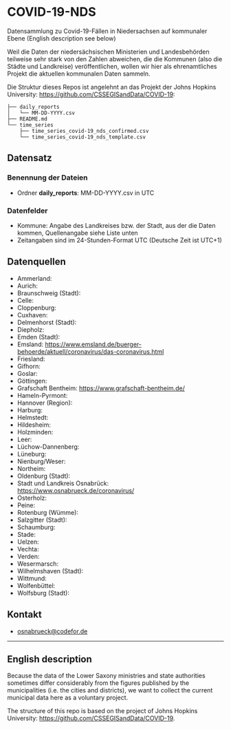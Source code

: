 # COVID-19-NDS
Datensammlung zu Covid-19-Fällen in Niedersachsen auf kommunaler Ebene (English description see below)

Weil die Daten der niedersächsischen Ministerien und Landesbehörden teilweise sehr stark von den Zahlen abweichen, die die Kommunen (also die Städte und Landkreise) veröffentlichen, wollen wir hier als ehrenamtliches Projekt die aktuellen kommunalen Daten sammeln.

Die Struktur dieses Repos ist angelehnt an das Projekt der Johns Hopkins University: https://github.com/CSSEGISandData/COVID-19:

```
├── daily_reports
│   └── MM-DD-YYYY.csv
├── README.md
└── time_series
    ├── time_series_covid-19_nds_confirmed.csv
    └── time_series_covid-19_nds_template.csv
```

## Datensatz

### Benennung der Dateien
* Ordner **daily_reports**: MM-DD-YYYY.csv in UTC

### Datenfelder

* Kommune: Angabe des Landkreises bzw. der Stadt, aus der die Daten kommen, Quellenangabe siehe Liste unten
* Zeitangaben sind im 24-Stunden-Format UTC (Deutsche Zeit ist UTC+1)

## Datenquellen
* Ammerland:
* Aurich:
* Braunschweig (Stadt):
* Celle:
* Cloppenburg:
* Cuxhaven:
* Delmenhorst (Stadt):
* Diepholz:
* Emden (Stadt):
* Emsland: https://www.emsland.de/buerger-behoerde/aktuell/coronavirus/das-coronavirus.html
* Friesland:
* Gifhorn:
* Goslar:
* Göttingen:
* Grafschaft Bentheim: https://www.grafschaft-bentheim.de/
* Hameln-Pyrmont: 
* Hannover (Region):
* Harburg:
* Helmstedt:
* Hildesheim:
* Holzminden:
* Leer:
* Lüchow-Dannenberg:
* Lüneburg: 
* Nienburg/Weser:
* Northeim:
* Oldenburg (Stadt):
* Stadt und Landkreis Osnabrück: https://www.osnabrueck.de/coronavirus/
* Osterholz:
* Peine:
* Rotenburg (Wümme):
* Salzgitter (Stadt):
* Schaumburg:
* Stade:
* Uelzen:
* Vechta:
* Verden:
* Wesermarsch:
* Wilhelmshaven (Stadt):
* Wittmund: 
* Wolfenbüttel:
* Wolfsburg (Stadt):

## Kontakt
* osnabrueck@codefor.de

---

## English description

Because the data of the Lower Saxony ministries and state authorities sometimes differ considerably from the figures published by the municipalities (i.e. the cities and districts), we want to collect the current municipal data here as a voluntary project.

The structure of this repo is based on the project of Johns Hopkins University: https://github.com/CSSEGISandData/COVID-19. 
